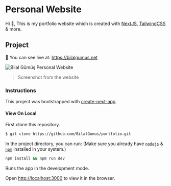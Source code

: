 # Personal Website

Hi 👋, This is my portfolio website which is created with [NextJS](https://nextjs.org/), [TailwindCSS](https://tailwindcss.com/) & more.

## Project

🔵 You can see live at: https://bilalgumus.net

![Bilal Gümüş Personal Website](https://github.com/BilalGumus/portfolio/assets/57847805/bcac6e92-83b9-4521-8c48-066249f23edd)

> Screenshot from the website

### Instructions

This project was bootstrapped with [create-next-app](https://www.npmjs.com/package/create-next-app).

#### View On Local

First clone this repository.

```bash
$ git clone https://github.com/BilalGumus/portfolio.git
```

In the project directory, you can run: (Make sure you already have [`nodejs`](https://nodejs.org/en/) & [`npm`](https://www.npmjs.com/) installed in your system.)

```bash
npm install && npm run dev
```

Runs the app in the development mode.

Open [http://localhost:3000](http://localhost:3000) to view it in the browser.

